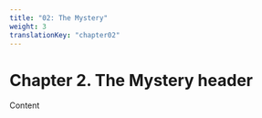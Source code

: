 ```yaml
---
title: "02: The Mystery"
weight: 3
translationKey: "chapter02"
---
```


# Chapter 2. The Mystery header

Content
